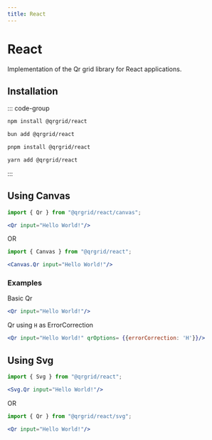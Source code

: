 ```yaml
---
title: React
---
```


# React

Implementation of the Qr grid library for React applications.

## Installation

::: code-group

```sh [npm]
npm install @qrgrid/react
```

```sh [bun]
bun add @qrgrid/react
```

```sh [pnpm]
pnpm install @qrgrid/react
```

```sh [yarn]
yarn add @qrgrid/react
```

:::

## Using Canvas

```jsx
import { Qr } from "@qrgrid/react/canvas";

<Qr input="Hello World!"/>
```

OR

```jsx
import { Canvas } from "@qrgrid/react";

<Canvas.Qr input="Hello World!"/>
```

### Examples

Basic Qr

```jsx
<Qr input="Hello World!"/>
```

Qr using `H` as ErrorCorrection

```jsx
<Qr input="Hello World!" qrOptions= {{errorCorrection: 'H'}}/>
```

<!-- ### Props

See the props and it's type [here](https://github.com/yadav-saurabh/qrGrid/blob/main/packages/react/src/canvas/types.ts#L38-L49) -->

## Using Svg

```jsx
import { Svg } from "@qrgrid/react";

<Svg.Qr input="Hello World!"/>
```

OR

```jsx
import { Qr } from "@qrgrid/react/svg";

<Qr input="Hello World!"/>
```

<!-- See the props and it's type [here](https://github.com/yadav-saurabh/qrGrid/blob/main/packages/react/src/svg/types.ts#L30-L44) -->
